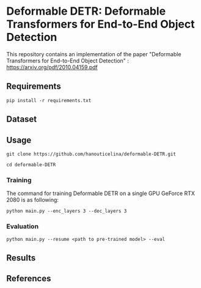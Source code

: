 


# Deformable DETR: Deformable Transformers for End-to-End Object Detection


This repository contains an implementation of the paper "Deformable Transformers for End-to-End Object Detection" : https://arxiv.org/pdf/2010.04159.pdf 


## Requirements

`pip install -r requirements.txt`

## Dataset



## Usage 

`git clone https://github.com/hanouticelina/deformable-DETR.git`

`cd deformable-DETR`

### Training

The command for training Deformable DETR on a single GPU GeForce RTX 2080 is as following:

`python main.py --enc_layers 3 --dec_layers 3`

### Evaluation

`python main.py --resume <path to pre-trained model> --eval`


## Results



## References
